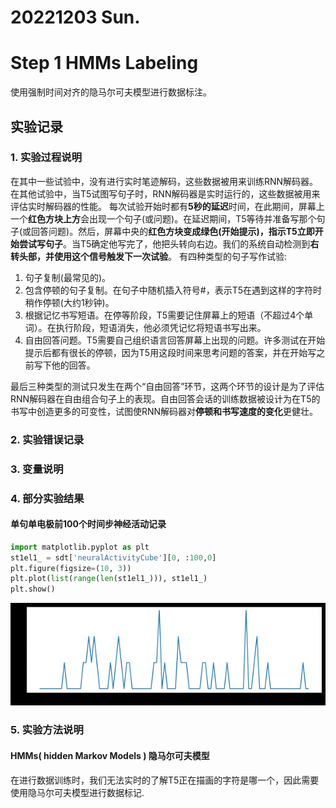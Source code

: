 # 20221203 Sun.
# Step 1 HMMs Labeling
使用强制时间对齐的隐马尔可夫模型进行数据标注。
## 实验记录
### 1. 实验过程说明
在其中一些试验中，没有进行实时笔迹解码，这些数据被用来训练RNN解码器。在其他试验中，当T5试图写句子时，RNN解码器是实时运行的，这些数据被用来评估实时解码器的性能。
每次试验开始时都有**5秒的延迟**时间，在此期间，屏幕上一个**红色方块上方**会出现一个句子(或问题)。在延迟期间，T5等待并准备写那个句子(或回答问题)。然后，屏幕中央的**红色方块变成绿色(开始提示)，指示T5立即开始尝试写句子**。当T5确定他写完了，他把头转向右边。我们的系统自动检测到**右转头部，并使用这个信号触发下一次试验**。
有四种类型的句子写作试验:
1. 句子复制(最常见的)。
2. 包含停顿的句子复制。在句子中随机插入符号#，表示T5在遇到这样的字符时稍作停顿(大约1秒钟)。
3. 根据记忆书写短语。在停等阶段，T5需要记住屏幕上的短语（不超过4个单词）。在执行阶段，短语消失，他必须凭记忆将短语书写出来。
4. 自由回答问题。T5需要自己组织语言回答屏幕上出现的问题。许多测试在开始提示后都有很长的停顿，因为T5用这段时间来思考问题的答案，并在开始写之前写下他的回答。

最后三种类型的测试只发生在两个“自由回答”环节，这两个环节的设计是为了评估RNN解码器在自由组合句子上的表现。自由回答会话的训练数据被设计为在T5的书写中创造更多的可变性，试图使RNN解码器对**停顿和书写速度的变化**更健壮。

### 2. 实验错误记录
#### 

#### 


### 3. 变量说明
#### 


### 4. 部分实验结果
#### 单句单电极前100个时间步神经活动记录
```py
import matplotlib.pyplot as plt
st1el1_ = sdt['neuralActivityCube'][0, :100,0]
plt.figure(figsize=(10, 3))
plt.plot(list(range(len(st1el1_))), st1el1_)
plt.show()
```
![](./image/2022-12-03-19-06-33.png)

#### 

### 5. 实验方法说明
#### HMMs( hidden Markov Models ) 隐马尔可夫模型
在进行数据训练时，我们无法实时的了解T5正在描画的字符是哪一个，因此需要使用隐马尔可夫模型进行数据标记.

